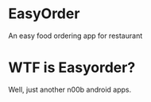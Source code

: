 # EasyOrder
An easy food ordering app for restaurant

# WTF is Easyorder?
Well, just another n00b android apps.
